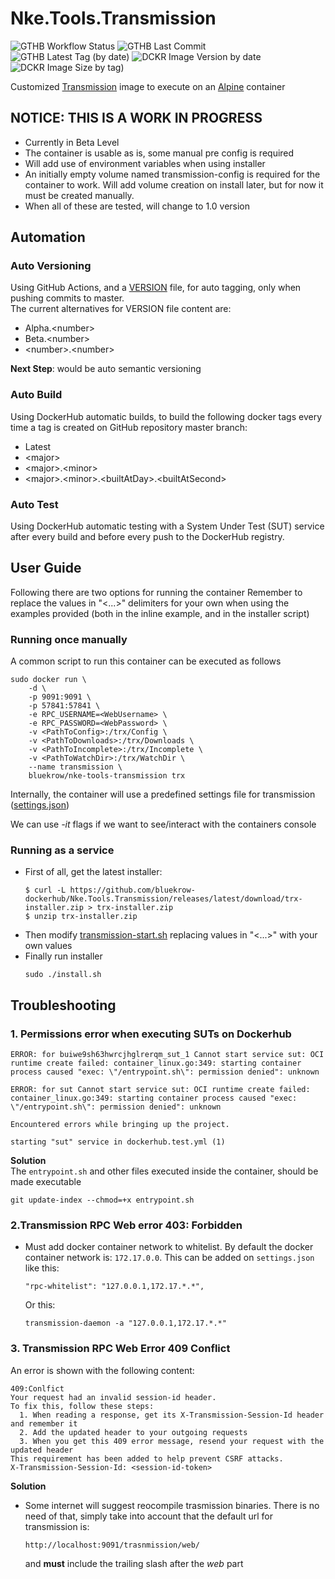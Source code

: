 # Nke.Tools.Transmission 

![GTHB Workflow Status](https://img.shields.io/github/workflow/status/bluekrow-dockerhub/Nke.Tools.Transmission/Auto-Versioning?label=CI%20Pipeline&logo=github)
![GTHB Last Commit](https://img.shields.io/github/last-commit/bluekrow-dockerhub/Nke.Tools.Transmission?label=Last%20Commit&logo=github)
![GTHB Latest Tag (by date)](https://img.shields.io/github/v/tag/bluekrow-dockerhub/Nke.Tools.Transmission?label=Latest%20Tag&logo=github)
![DCKR Image Version by date](https://img.shields.io/docker/v/bluekrow/nke-tools-transmission?color=blue&logo=docker)
![DCKR Image Size by tag)](https://img.shields.io/docker/image-size/bluekrow/nke-tools-transmission/latest?logo=docker)

Customized [Transmission](https://transmissionbt.com/) image to execute on an [Alpine](https://alpinelinux.org) container  

## NOTICE: THIS IS A WORK IN PROGRESS
- Currently in Beta Level
- The container is usable as is, some manual pre config is required 
- Will add use of environment variables when using installer
- An initially empty volume named transmission-config is required for the container to work. Will add volume creation on install later, but for now it must be created manually.
- When all of these are tested, will change to 1.0 version

## Automation
### Auto Versioning
Using GitHub Actions, and a [VERSION](VERSION) file, for auto tagging, only when pushing commits to master.  
The current alternatives for VERSION file content are:
- Alpha.\<number>
- Beta.\<number>
- \<number>.\<number>
 
**Next Step**: would be auto semantic versioning
### Auto Build
Using DockerHub automatic builds, to build the following docker tags every time a tag is created on GitHub repository master branch:
- Latest
- \<major>
- \<major>.\<minor>
- \<major>.\<minor>.\<builtAtDay>.\<builtAtSecond>
### Auto Test 
Using DockerHub automatic testing with a System Under Test (SUT) service after every build and before every push to the DockerHub registry.

## User Guide
Following there are two options for running the container
Remember to replace the values in "<...>" delimiters for your own when using the examples provided (both in the inline example, and in the installer script) 

### Running once manually 
A common script  to run this container can be executed as follows
```
sudo docker run \
    -d \
    -p 9091:9091 \
    -p 57841:57841 \
    -e RPC_USERNAME=<WebUsername> \
    -e RPC_PASSWORD=<WebPassword> \
    -v <PathToConfig>:/trx/Config \
    -v <PathToDownloads>:/trx/Downloads \
    -v <PathToIncomplete>:/trx/Incomplete \
    -v <PathToWatchDir>:/trx/WatchDir \
    --name transmission \
    bluekrow/nke-tools-transmission trx   
```
Internally, the container will use a predefined settings file for transmission ([settings.json](Dockerfile.Scripts/110.settings.json))

We can use _-it_ flags if we want to see/interact with the containers console

### Running as a service 
- First of all, get the latest installer:
  ```
  $ curl -L https://github.com/bluekrow-dockerhub/Nke.Tools.Transmission/releases/latest/download/trx-installer.zip > trx-installer.zip
  $ unzip trx-installer.zip
  ```
- Then modify [transmission-start.sh](/Install/transmission-start.sh) replacing values in "<...>" with your own values
- Finally run installer
  ```
  sudo ./install.sh
  ```

## Troubleshooting
### 1. Permissions error when executing SUTs on Dockerhub
  ```
  ERROR: for buiwe9sh63hwrcjhglrerqm_sut_1 Cannot start service sut: OCI runtime create failed: container_linux.go:349: starting container process caused "exec: \"/entrypoint.sh\": permission denied": unknown  

  ERROR: for sut Cannot start service sut: OCI runtime create failed: container_linux.go:349: starting container process caused "exec: \"/entrypoint.sh\": permission denied": unknown

  Encountered errors while bringing up the project.

  starting "sut" service in dockerhub.test.yml (1)
  ```
  **Solution**  
The `entrypoint.sh` and other files executed inside the container, should be made executable
```
git update-index --chmod=+x entrypoint.sh
```

### 2.Transmission RPC Web error 403: Forbidden
- Must add docker container network to whitelist. By default the docker container network is: `172.17.0.0`. This can be added on `settings.json` like this:
  ```
  "rpc-whitelist": "127.0.0.1,172.17.*.*",
  ```
  Or this:
  ```
  transmission-daemon -a "127.0.0.1,172.17.*.*"
  ```

### 3. Transmission RPC Web Error 409 Conflict
An error is shown with the following content:
```
409:Conlfict
Your request had an invalid session-id header.
To fix this, follow these steps:
  1. When reading a response, get its X-Transmission-Session-Id header and remember it
  2. Add the updated header to your outgoing requests
  3. When you get this 409 error message, resend your request with the updated header
This requirement has been added to help prevent CSRF attacks.
X-Transmission-Session-Id: <session-id-token>
```
**Solution**
- Some internet will suggest reocompile trasmission binaries. There is no need of that, simply take into account that the default url for transmission is:
  ```
  http://localhost:9091/trasnmission/web/
  ``` 
  and **must** include the trailing slash after the _web_ part

